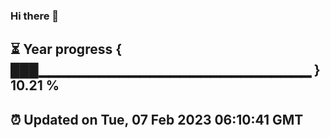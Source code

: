 ### Hi there 👋
⏳ Year progress { ███▁▁▁▁▁▁▁▁▁▁▁▁▁▁▁▁▁▁▁▁▁▁▁▁▁▁▁ } 10.21 %
---
⏰ Updated on Tue, 07 Feb 2023 06:10:41 GMT
---
